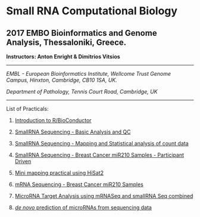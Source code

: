 Small RNA Computational Biology
===============================

2017 EMBO Bioinformatics and Genome Analysis, Thessaloniki, Greece.
-------------------------------------------------------------------

**Instructors: Anton Enright & Dimitrios Vitsios**

***
_EMBL - European Bioinformatics Institute,_
_Wellcome Trust Genome Campus,_
_Hinxton, Cambridge, CB10 1SA, UK._

_Department of Pathology,_
_Tennis Court Road,_
_Cambridge, UK_
***

List of Practicals:

1.  [Introduction to R/BioConductor](Intro_R/)

2.  [SmallRNA Sequencing - Basic Analysis and QC](small_RNA_seq/Practical_1)
3.  [SmallRNA Sequencing - Mapping and Statistical analysis of count data](small_RNA_seq/Practical_2)

4.  [SmallRNA Sequencing - Breast Cancer miR210 Samples - Participant Driven](miR_210_Experiment/small_RNASeq)
5.  [Mini mapping practical using HiSat2](miR_210_Experiment/mini_mapping)
6.  [mRNA Sequencing - Breast Cancer miR210 Samples](miR_210_Experiment/mRNA_Seq)

7.  [MicroRNA Target Analysis using mRNASeq and smallRNA Seq combined](Sylamer)

8.  [_de novo_ prediction of microRNAs from sequencing data](mirnovo)
